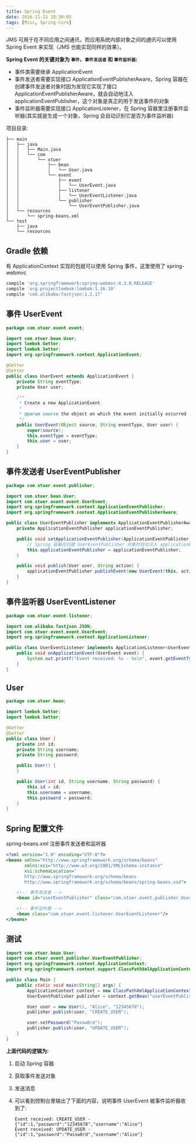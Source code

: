 ```yaml
---
title: Spring Event
date: 2016-11-21 18:30:05
tags: [Misc, Spring-Core]
---
```

JMS 可用于在不同应用之间通讯，而应用系统内部对象之间的通讯可以使用 Spring Event 来实现（JMS 也能实现同样的效果）。

**Spring Event 的关键对象为 `事件`、`事件发送者` 和 `事件监听器`:**

* 事件类需要继承 ApplicationEvent
* 事件发送者需要实现接口 ApplicationEventPublisherAware，Spring 容器在创建事件发送者对象时因为发现它实现了接口 ApplicationEventPublisherAware，就会自动地注入 applicationEventPublisher，这个对象是真正的用于发送事件的对象
* 事件监听器需要实现接口 ApplicationListener，在 Spring 容器里注册事件监听器(其实就是生成一个对象，Spring 会自动识别它是否为事件监听器)

<!--more-->

项目目录:

```
├── main
│   ├── java
│   │   ├── Main.java
│   │   └── com
│   │       └── xtuer
│   │           ├── bean
│   │           │   └── User.java
│   │           └── event
│   │               ├── event
│   │               │   └── UserEvent.java
│   │               ├── listener
│   │               │   └── UserEventListener.java
│   │               └── publisher
│   │                   └── UserEventPublisher.java
│   └── resources
│       └── spring-beans.xml
└── test
    ├── java
    └── resources
```

## Gradle 依赖
有 ApplicationContext 实现的包就可以使用 Spring 事件，这里使用了 spring-webmvc

```groovy
compile 'org.springframework:spring-webmvc:4.3.0.RELEASE'
compile 'org.projectlombok:lombok:1.16.10'
compile 'com.alibaba:fastjson:1.2.17'
```

## 事件 UserEvent
```java
package com.xtuer.event.event;

import com.xtuer.bean.User;
import lombok.Getter;
import lombok.Setter;
import org.springframework.context.ApplicationEvent;

@Getter
@Setter
public class UserEvent extends ApplicationEvent {
    private String eventType;
    private User user;

    /**
     * Create a new ApplicationEvent.
     *
     * @param source the object on which the event initially occurred (never {@code null})
     */
    public UserEvent(Object source, String eventType, User user) {
        super(source);
        this.eventType = eventType;
        this.user = user;
    }
}
```

## 事件发送者 UserEventPublisher
```java
package com.xtuer.event.publisher;

import com.xtuer.bean.User;
import com.xtuer.event.event.UserEvent;
import org.springframework.context.ApplicationEventPublisher;
import org.springframework.context.ApplicationEventPublisherAware;

public class UserEventPublisher implements ApplicationEventPublisherAware {
    private ApplicationEventPublisher applicationEventPublisher;

    public void setApplicationEventPublisher(ApplicationEventPublisher applicationEventPublisher) {
        // Spring 容器在创建 UserEventPublisher 对象时自动注入 applicationEventPublisher
        this.applicationEventPublisher = applicationEventPublisher;
    }

    public void publish(User user, String action) {
        applicationEventPublisher.publishEvent(new UserEvent(this, action, user));
    }
}
```

## 事件监听器 UserEventListener
```java
package com.xtuer.event.listener;

import com.alibaba.fastjson.JSON;
import com.xtuer.event.event.UserEvent;
import org.springframework.context.ApplicationListener;

public class UserEventListener implements ApplicationListener<UserEvent> {
    public void onApplicationEvent(UserEvent event) {
        System.out.printf("Event received: %s - %s\n", event.getEventType(), JSON.toJSONString(event.getUser()));
    }
}
```

## User
```java
package com.xtuer.bean;

import lombok.Getter;
import lombok.Setter;

@Getter
@Setter
public class User {
    private int id;
    private String username;
    private String password;

    public User() {
    }

    public User(int id, String username, String password) {
        this.id = id;
        this.username = username;
        this.password = password;
    }
}
```

## Spring 配置文件
spring-beans.xml 注册事件发送者和监听器

```xml
<?xml version="1.0" encoding="UTF-8"?>
<beans xmlns="http://www.springframework.org/schema/beans"
       xmlns:xsi="http://www.w3.org/2001/XMLSchema-instance"
       xsi:schemaLocation="
       http://www.springframework.org/schema/beans
       http://www.springframework.org/schema/beans/spring-beans.xsd">

    <!-- 事件发送者 -->
    <bean id="userEventPublisher" class="com.xtuer.event.publisher.UserEventPublisher"/>

    <!-- 事件监听器 -->
    <bean class="com.xtuer.event.listener.UserEventListener"/>
</beans>
```

## 测试
```java
import com.xtuer.bean.User;
import com.xtuer.event.publisher.UserEventPublisher;
import org.springframework.context.ApplicationContext;
import org.springframework.context.support.ClassPathXmlApplicationContext;

public class Main {
    public static void main(String[] args) {
        ApplicationContext context = new ClassPathXmlApplicationContext("classpath:spring-beans.xml");
        UserEventPublisher publisher = context.getBean("userEventPublisher", UserEventPublisher.class);

        User user = new User(1, "Alice", "12345678");
        publisher.publish(user, "CREATE_USER");

        user.setPassword("Passw0rd");
        publisher.publish(user, "UPDATE_USER");
    }
}
```

**上面代码的逻辑为:**

1. 启动 Spring 容器
2. 获取事件发送对象
3. 发送消息
4. 可以看到控制台里输出了下面的内容，说明事件 UserEvent 被事件监听器收到了:

    ```
    Event received: CREATE_USER - {"id":1,"password":"12345678","username":"Alice"}
    Event received: UPDATE_USER - {"id":1,"password":"Passw0rd","username":"Alice"}
    ```

